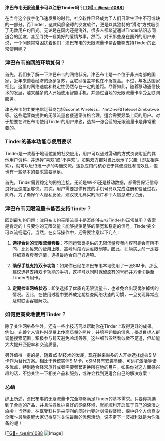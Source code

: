 **津巴布韦无限流量卡可以注册Tinder吗？[[TG💪+ @esim1088](https://t.me/s/esim1088)]**

在当今这个数字化飞速发展的时代，社交软件已经成为了人们日常生活中不可或缺的一部分。而Tinder，这款风靡全球的交友软件，更是以其独特的“滑动”方式吸引了无数用户的目光。无论是在国内还是海外，很多人都希望通过Tinder结识志同道合的朋友，甚至寻找一段美好的爱情故事。然而，对于那些身在国外的用户来说，一个问题常常困扰着他们：津巴布韦的无限流量卡是否能够支持Tinder的正常使用呢？

### **津巴布韦的网络环境如何？**

首先，我们来了解一下津巴布韦的网络状况。津巴布韦是一个位于非洲南部的国家，近年来随着经济的逐步复苏，互联网覆盖率也在不断提高。不过，与发达国家相比，这里的网络速度和稳定性仍然存在一定的差距。尽管如此，随着移动通信技术的发展，越来越多的人开始使用智能手机，并通过当地的无限流量卡享受互联网服务。

津巴布韦的主要电信运营商包括Econet Wireless、NetOne和Telecel Zimbabwe等。这些运营商提供的无限流量套餐通常价格合理，适合需要频繁上网的用户。对于想要在津巴布韦使用Tinder的用户来说，选择一张合适的无限流量卡是非常重要的。

### **Tinder的基本功能与使用要求**

Tinder是一款基于地理位置的社交应用，用户可以通过滑动的方式浏览附近的其他用户资料，并选择“喜欢”或“不喜欢”。如果双方都对彼此表示了兴趣（即互相喜欢），就可以进行进一步的沟通交流。这款应用的核心在于其便捷性和高效性，但也有一些基本的要求需要满足。

首先，Tinder需要稳定的网络连接。无论是Wi-Fi还是移动数据，都需要保证信号良好且速度足够快。其次，用户需要提供有效的手机号码以完成注册和验证过程。此外，为了确保个人隐私安全，建议使用真实的照片和个人信息进行注册。

### **津巴布韦无限流量卡能否支持Tinder？**

回到最初的问题：津巴布韦的无限流量卡是否能够支持Tinder的正常使用？答案是肯定的！只要你的无限流量卡能够提供足够的带宽和稳定的信号，Tinder完全可以流畅运行。当然，在实际操作中，还需要注意以下几点：

1. **选择合适的无限流量套餐**：不同运营商提供的无限流量套餐内容可能会有所不同，比如每天的使用上限、高峰时段的速度限制等。因此，在购买之前一定要仔细查看套餐详情，选择最适合自己的选项。

2. **确保手机支持双卡功能**：如果你已经在津巴布韦本地使用了一张SIM卡，那么建议选择支持双卡功能的手机，这样可以同时保留原有的号码并方便切换至Tinder专用卡。

3. **定期检查网络状态**：即使选择了优质的无限流量卡，也难免会出现偶尔掉线的情况。因此，在使用过程中要养成定期检查网络状态的习惯，一旦发现异常应及时联系客服解决。

### **如何更高效地使用Tinder？**

除了关注网络条件外，还有一些小技巧可以帮助你在Tinder上取得更好的成果。例如，完善个人资料时尽量上传高质量的照片，并填写详细的信息；根据目标人群调整搜索范围；积极参与聊天避免冷场等等。这些细节虽然看似微不足道，但却能大大提升匹配率和交流质量。

另外值得一提的是，随着eSIM技术的发展，现在越来越多的人开始选择虚拟SIM卡作为替代方案。相比于传统实体SIM卡，eSIM具有安装简便、可远程激活等诸多优点，特别适合经常旅行或者需要频繁更换所在地的用户。如果你对这方面感兴趣的话，不妨关注一下相关产品和服务，或许会找到更适合自己的解决方案！

### **总结**

综上所述，津巴布韦的无限流量卡完全能够满足Tinder的基本需求。只要你挑选到了合适的产品，并且注意维护良好的网络环境，就能顺利开启属于自己的浪漫之旅啦！当然啦，在享受科技带来便利的同时也要时刻保持警惕，保护好个人信息安全哦～最后提醒大家记得随时关注最新的优惠活动，说不定下一波福利就是为你准备的呢！

[[TG💪+ @esim1088](https://t.me/s/esim1088) ![Image](https://i.postimg.cc/4NQfJmqS/Snipaste-2025-05-13-00-14-12.png)]